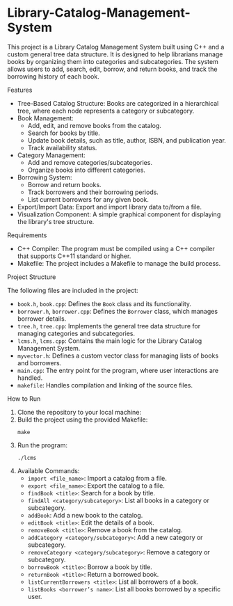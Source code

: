 # Library-Catalog-Management-System

This project is a Library Catalog Management System built using C++ and a custom general tree data structure. It is designed to help librarians manage books by organizing them into categories and subcategories. The system allows users to add, search, edit, borrow, and return books, and track the borrowing history of each book.

Features

- Tree-Based Catalog Structure: Books are categorized in a hierarchical tree, where each node represents a category or subcategory.
- Book Management:
  - Add, edit, and remove books from the catalog.
  - Search for books by title.
  - Update book details, such as title, author, ISBN, and publication year.
  - Track availability status.
- Category Management:
  - Add and remove categories/subcategories.
  - Organize books into different categories.
- Borrowing System:
  - Borrow and return books.
  - Track borrowers and their borrowing periods.
  - List current borrowers for any given book.
- Export/Import Data: Export and import library data to/from a file.
- Visualization Component: A simple graphical component for displaying the library's tree structure.

Requirements

- C++ Compiler: The program must be compiled using a C++ compiler that supports C++11 standard or higher.
- Makefile: The project includes a Makefile to manage the build process.

 Project Structure

The following files are included in the project:
- `book.h`, `book.cpp`: Defines the `Book` class and its functionality.
- `borrower.h`, `borrower.cpp`: Defines the `Borrower` class, which manages borrower details.
- `tree.h`, `tree.cpp`: Implements the general tree data structure for managing categories and subcategories.
- `lcms.h`, `lcms.cpp`: Contains the main logic for the Library Catalog Management System.
- `myvector.h`: Defines a custom vector class for managing lists of books and borrowers.
- `main.cpp`: The entry point for the program, where user interactions are handled.
- `makefile`: Handles compilation and linking of the source files.

How to Run

1. Clone the repository to your local machine:
2. Build the project using the provided Makefile:
   ```
   make
   ```
3. Run the program:
   ```
   ./lcms
   ```
4. Available Commands:
   - `import <file_name>`: Import a catalog from a file.
   - `export <file_name>`: Export the catalog to a file.
   - `findBook <title>`: Search for a book by title.
   - `findAll <category/subcategory>`: List all books in a category or subcategory.
   - `addBook`: Add a new book to the catalog.
   - `editBook <title>`: Edit the details of a book.
   - `removeBook <title>`: Remove a book from the catalog.
   - `addCategory <category/subcategory>`: Add a new category or subcategory.
   - `removeCategory <category/subcategory>`: Remove a category or subcategory.
   - `borrowBook <title>`: Borrow a book by title.
   - `returnBook <title>`: Return a borrowed book.
   - `listCurrentBorrowers <title>`: List all borrowers of a book.
   - `listBooks <borrower’s name>`: List all books borrowed by a specific user.


